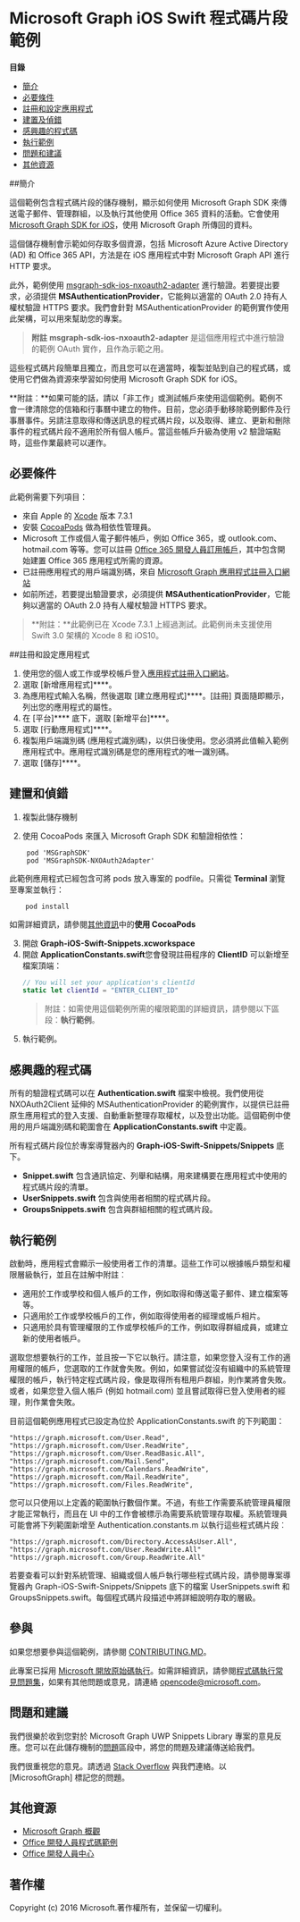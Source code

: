 # <a name="microsoft-graph-ios-swift-snippets-sample"></a>Microsoft Graph iOS Swift 程式碼片段範例

**目錄**

* [簡介](#introduction)
* [必要條件](#prerequisites)
* [註冊和設定應用程式](#register)
* [建置及偵錯](#build)
* [感興趣的程式碼](#code-of-interest)
* [執行範例](#running-the-sample)
* [問題和建議](#questions)
* [其他資源](#additional-resources)

<a name="introduction"></a>
##<a name="introduction"></a>簡介

這個範例包含程式碼片段的儲存機制，顯示如何使用 Microsoft Graph SDK 來傳送電子郵件、管理群組，以及執行其他使用 Office 365 資料的活動。它會使用 [Microsoft Graph SDK for iOS](https://github.com/microsoftgraph/msgraph-sdk-ios)，使用 Microsoft Graph 所傳回的資料。

這個儲存機制會示範如何存取多個資源，包括 Microsoft Azure Active Directory (AD) 和 Office 365 API，方法是在 iOS 應用程式中對 Microsoft Graph API 進行 HTTP 要求。 

此外，範例使用 [msgraph-sdk-ios-nxoauth2-adapter](https://github.com/microsoftgraph/msgraph-sdk-ios-nxoauth2-adapter) 進行驗證。若要提出要求，必須提供 **MSAuthenticationProvider**，它能夠以適當的 OAuth 2.0 持有人權杖驗證 HTTPS 要求。我們會針對 MSAuthenticationProvider 的範例實作使用此架構，可以用來幫助您的專案。

 > **附註** **msgraph-sdk-ios-nxoauth2-adapter** 是這個應用程式中進行驗證的範例 OAuth 實作，且作為示範之用。

這些程式碼片段簡單且獨立，而且您可以在適當時，複製並貼到自己的程式碼，或使用它們做為資源來學習如何使用 Microsoft Graph SDK for iOS。

**附註︰**如果可能的話，請以「非工作」或測試帳戶來使用這個範例。範例不會一律清除您的信箱和行事曆中建立的物件。目前，您必須手動移除範例郵件及行事曆事件。另請注意取得和傳送訊息的程式碼片段，以及取得、建立、更新和刪除事件的程式碼片段不適用於所有個人帳戶。當這些帳戶升級為使用 v2 驗證端點時，這些作業最終可以運作。

 

<a name="prerequisites"></a>
## <a name="prerequisites"></a>必要條件 ##

此範例需要下列項目：  
* 來自 Apple 的 [Xcode](https://developer.apple.com/xcode/downloads/) 版本 7.3.1  
* 安裝 [CocoaPods](https://guides.cocoapods.org/using/using-cocoapods.html) 做為相依性管理員。
* Microsoft 工作或個人電子郵件帳戶，例如 Office 365，或 outlook.com、hotmail.com 等等。您可以註冊 [Office 365 開發人員訂用帳戶](https://aka.ms/devprogramsignup)，其中包含開始建置 Office 365 應用程式所需的資源。
* 已註冊應用程式的用戶端識別碼，來自 [Microsoft Graph 應用程式註冊入口網站](https://graph.microsoft.io/en-us/app-registration)
* 如前所述，若要提出驗證要求，必須提供 **MSAuthenticationProvider**，它能夠以適當的 OAuth 2.0 持有人權杖驗證 HTTPS 要求。 

>**附註：**此範例已在 Xcode 7.3.1 上經過測試。此範例尚未支援使用 Swift 3.0 架構的 Xcode 8 和 iOS10。

<a name="register"></a>
##<a name="register-and-configure-the-app"></a>註冊和設定應用程式

1. 使用您的個人或工作或學校帳戶登入[應用程式註冊入口網站](https://apps.dev.microsoft.com/)。  
2. 選取 [新增應用程式]****。  
3. 為應用程式輸入名稱，然後選取 [建立應用程式]****。[註冊] 頁面隨即顯示，列出您的應用程式的屬性。  
4. 在 [平台]**** 底下，選取 [新增平台]****。  
5. 選取 [行動應用程式]****。  
6. 複製用戶端識別碼 (應用程式識別碼)，以供日後使用。您必須將此值輸入範例應用程式中。應用程式識別碼是您的應用程式的唯一識別碼。   
7. 選取 [儲存]****。  


<a name="build"></a>
## <a name="build-and-debug"></a>建置和偵錯 ##

1. 複製此儲存機制
2. 使用 CocoaPods 來匯入 Microsoft Graph SDK 和驗證相依性：

        pod 'MSGraphSDK'
        pod 'MSGraphSDK-NXOAuth2Adapter'


 此範例應用程式已經包含可將 pods 放入專案的 podfile。只需從 **Terminal** 瀏覽至專案並執行：

        pod install

   如需詳細資訊，請參閱[其他資訊](#AdditionalResources)中的**使用 CocoaPods**

3. 開啟 **Graph-iOS-Swift-Snippets.xcworkspace**
4. 開啟 **ApplicationConstants.swift**您會發現註冊程序的 **ClientID** 可以新增至檔案頂端：
   ```swift
   // You will set your application's clientId
   static let clientId = "ENTER_CLIENT_ID"    
   ```
    > 附註：如需使用這個範例所需的權限範圍的詳細資訊，請參閱以下區段：**執行範例**。
5. 執行範例。

## <a name="code-of-interest"></a>感興趣的程式碼
所有的驗證程式碼可以在 **Authentication.swift** 檔案中檢視。我們使用從 NXOAuth2Client 延伸的 MSAuthenticationProvider 的範例實作，以提供已註冊原生應用程式的登入支援、自動重新整理存取權杖，以及登出功能。這個範例中使用的用戶端識別碼和範圍會在 **ApplicationConstants.swift** 中定義。

所有程式碼片段位於專案導覽器內的 **Graph-iOS-Swift-Snippets/Snippets** 底下。
- **Snippet.swift** 包含通訊協定、列舉和結構，用來建構要在應用程式中使用的程式碼片段的清單。
- **UserSnippets.swift** 包含與使用者相關的程式碼片段。
- **GroupsSnippets.swift** 包含與群組相關的程式碼片段。

## <a name="running-the-sample"></a>執行範例

啟動時，應用程式會顯示一般使用者工作的清單。這些工作可以根據帳戶類型和權限層級執行，並且在註解中附註︰

- 適用於工作或學校和個人帳戶的工作，例如取得和傳送電子郵件、建立檔案等等。
- 只適用於工作或學校帳戶的工作，例如取得使用者的經理或帳戶相片。
- 只適用於具有管理權限的工作或學校帳戶的工作，例如取得群組成員，或建立新的使用者帳戶。

選取您想要執行的工作，並且按一下它以執行。請注意，如果您登入沒有工作的適用權限的帳戶，您選取的工作就會失敗。例如，如果嘗試從沒有組織中的系統管理權限的帳戶，執行特定程式碼片段，像是取得所有租用戶群組，則作業將會失敗。或者，如果您登入個人帳戶 (例如 hotmail.com) 並且嘗試取得已登入使用者的經理，則作業會失敗。

目前這個範例應用程式已設定為位於 ApplicationConstants.swift 的下列範圍：

    "https://graph.microsoft.com/User.Read",
    "https://graph.microsoft.com/User.ReadWrite",
    "https://graph.microsoft.com/User.ReadBasic.All",
    "https://graph.microsoft.com/Mail.Send",
    "https://graph.microsoft.com/Calendars.ReadWrite",
    "https://graph.microsoft.com/Mail.ReadWrite",
    "https://graph.microsoft.com/Files.ReadWrite",

您可以只使用以上定義的範圍執行數個作業。不過，有些工作需要系統管理員權限才能正常執行，而且在 UI 中的工作會被標示為需要系統管理存取權。系統管理員可能會將下列範圍新增至 Authentication.constants.m 以執行這些程式碼片段︰

    "https://graph.microsoft.com/Directory.AccessAsUser.All",
    "https://graph.microsoft.com/User.ReadWrite.All"
    "https://graph.microsoft.com/Group.ReadWrite.All"

若要查看可以針對系統管理、組織或個人帳戶執行哪些程式碼片段，請參閱專案導覽器內 Graph-iOS-Swift-Snippets/Snippets 底下的檔案 UserSnippets.swift 和 GroupsSnippets.swift。每個程式碼片段描述中將詳細說明存取的層級。

<a name="contributing"></a>
## <a name="contributing"></a>參與 ##

如果您想要參與這個範例，請參閱 [CONTRIBUTING.MD](/CONTRIBUTING.md)。

此專案已採用 [Microsoft 開放原始碼執行](https://opensource.microsoft.com/codeofconduct/)。如需詳細資訊，請參閱[程式碼執行常見問題集](https://opensource.microsoft.com/codeofconduct/faq/)，如果有其他問題或意見，請連絡 [opencode@microsoft.com](mailto:opencode@microsoft.com)。

<a name="questions"></a>
## <a name="questions-and-comments"></a>問題和建議

我們很樂於收到您對於 Microsoft Graph UWP Snippets Library 專案的意見反應。您可以在此儲存機制的[問題](https://github.com/microsoftgraph/iOS-objectiveC-snippets-sample/issues)區段中，將您的問題及建議傳送給我們。

我們很重視您的意見。請透過 [Stack Overflow](http://stackoverflow.com/questions/tagged/office365+or+microsoftgraph) 與我們連絡。以 [MicrosoftGraph] 標記您的問題。

<a name="additional-resources"></a>
## <a name="additional-resources"></a>其他資源 ##

- [Microsoft Graph 概觀](http://graph.microsoft.io)
- [Office 開發人員程式碼範例](http://dev.office.com/code-samples)
- [Office 開發人員中心](http://dev.office.com/)


## <a name="copyright"></a>著作權
Copyright (c) 2016 Microsoft.著作權所有，並保留一切權利。
